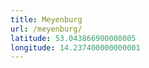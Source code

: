 ```yaml
---
title: Meyenburg
url: /meyenburg/
latitude: 53.043866900000005
longitude: 14.237400000000001
---
```

